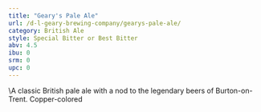 ```yaml
---
title: "Geary's Pale Ale"
url: /d-l-geary-brewing-company/gearys-pale-ale/
category: British Ale
style: Special Bitter or Best Bitter
abv: 4.5
ibu: 0
srm: 0
upc: 0
---
```

\A classic British pale ale with a nod to the legendary beers of Burton-on-Trent. Copper-colored
